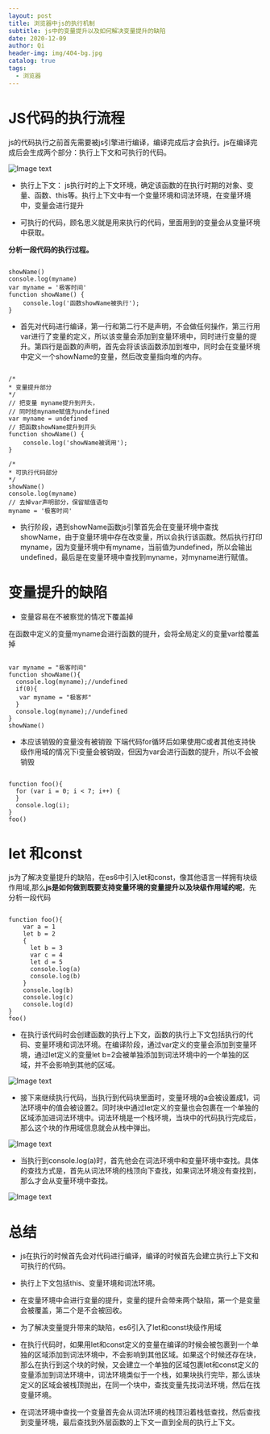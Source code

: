 ```yaml
---
layout: post
title: 浏览器中js的执行机制
subtitle: js中的变量提升以及如何解决变量提升的缺陷
date: 2020-12-09
author: Qi
header-img: img/404-bg.jpg
catalog: true
tags:
  - 浏览器
---
```


# JS代码的执行流程

js的代码执行之前首先需要被js引擎进行编译，编译完成后才会执行。js在编译完成后会生成两个部分：执行上下文和可执行的代码。

![Image text](/img/0655d18ec347a95dfbf843969a921a13.webp)

- 执行上下文： js执行时的上下文环境，确定该函数的在执行时期的对象、变量、函数、this等。执行上下文中有一个变量环境和词法环境，在变量环境中，变量会进行提升

- 可执行的代码，顾名思义就是用来执行的代码，里面用到的变量会从变量环境中获取。

**分析一段代码的执行过程。**

```

showName()
console.log(myname)
var myname = '极客时间'
function showName() {
    console.log('函数showName被执行');
}

```
- 首先对代码进行编译，第一行和第二行不是声明，不会做任何操作，第三行用var进行了变量的定义，所以该变量会添加到变量环境中，同时进行变量的提升。第四行是函数的声明，首先会将该该函数添加到堆中，同时会在变量环境中定义一个showName的变量，然后改变量指向堆的内存。

```

/*
* 变量提升部分
*/
// 把变量 myname提升到开头，
// 同时给myname赋值为undefined
var myname = undefined
// 把函数showName提升到开头
function showName() {
    console.log('showName被调用');
}

/*
* 可执行代码部分
*/
showName()
console.log(myname)
// 去掉var声明部分，保留赋值语句
myname = '极客时间'

```
- 执行阶段，遇到showName函数js引擎首先会在变量环境中查找showName，由于变量环境中存在改变量，所以会执行该函数。然后执行打印myname，因为变量环境中有myname，当前值为undefined，所以会输出undefined，最后是在变量环境中查找到myname，对myname进行赋值。


# 变量提升的缺陷

- 变量容易在不被察觉的情况下覆盖掉

在函数中定义的变量myname会进行函数的提升，会将全局定义的变量var给覆盖掉

```

var myname = "极客时间"
function showName(){
  console.log(myname);//undefined
  if(0){
   var myname = "极客邦"
  }
  console.log(myname);//undefined
}
showName()

```
- 本应该销毁的变量没有被销毁
下端代码for循环后如果使用C或者其他支持快级作用域的情况下i变量会被销毁，但因为var会进行函数的提升，所以不会被销毁

```

function foo(){
  for (var i = 0; i < 7; i++) {
  }
  console.log(i); 
}
foo()

```

# let 和const

js为了解决变量提升的缺陷，在es6中引入let和const，像其他语言一样拥有块级作用域,那么**js是如何做到既要支持变量环境的变量提升以及块级作用域的呢**，先分析一段代码

```

function foo(){
    var a = 1
    let b = 2
    {
      let b = 3
      var c = 4
      let d = 5
      console.log(a)
      console.log(b)
    }
    console.log(b) 
    console.log(c)
    console.log(d)
}   
foo()

```
- 在执行该代码时会创建函数的执行上下文，函数的执行上下文包括执行的代码、变量环境和词法环境。在编译阶段，通过var定义的变量会添加到变量环境，通过let定义的变量let b=2会被单独添加到词法环境中的一个单独的区域，并不会影响到其他的区域。

![Image text](/img/f9f67f2f53437218baef9dc724bd4c67.webp)

- 接下来继续执行代码，当执行到代码块里面时，变量环境的a会被设置成1，词法环境中的值会被设置2。同时块中通过let定义的变量也会包裹在一个单独的区域添加进词法环境中。词法环境是一个栈环境，当块中的代码执行完成后，那么这个块的作用域信息就会从栈中弹出。

![Image text](/img/7e0f7bc362e0dea21d27dc5fb08d06fa.webp)

- 当执行到console.log(a)时，首先他会在词法环境中和变量环境中查找。具体的查找方式是，首先从词法环境的栈顶向下查找，如果词法环境没有查找到，那么才会从变量环境中查找。

![Image text](/img/06c06a756632acb12aa97b3be57bb908.webp)

# 总结

- js在执行的时候首先会对代码进行编译，编译的时候首先会建立执行上下文和可执行的代码。

- 执行上下文包括this、变量环境和词法环境。

- 在变量环境中会进行变量的提升，变量的提升会带来两个缺陷，第一个是变量会被覆盖，第二个是不会被回收。

- 为了解决变量提升带来的缺陷，es6引入了let和const块级作用域

- 在执行代码时，如果用let和const定义的变量在编译的时候会被包裹到一个单独的区域添加到词法环境中，不会影响到其他区域。如果这个时候还存在块，那么在执行到这个块的时候，又会建立一个单独的区域包裹let和const定义的变量添加到词法环境中，词法环境类似于一个栈，如果块执行完毕，那么该块定义的区域会被栈顶抛出，在同一个块中，查找变量先找词法环境，然后在找变量环境。
 
- 在词法环境中查找一个变量首先会从词法环境的栈顶沿着栈低查找，然后查找到变量环境，最后查找到外层函数的上下文一直到全局的执行上下文。










